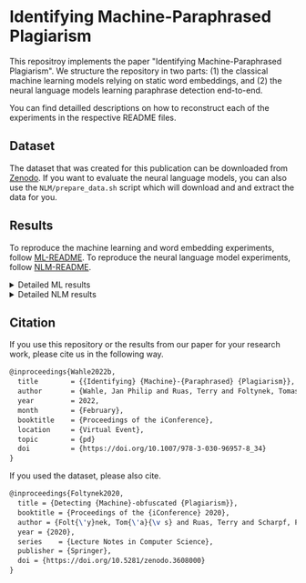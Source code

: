 # Identifying Machine-Paraphrased Plagiarism

This repositroy implements the paper "Identifying Machine-Paraphrased Plagiarism". 
We structure the repository in two parts: (1) the classical machine learning models relying on static word embeddings, and (2) the neural language models learning paraphrase detection end-to-end.

You can find detailled descriptions on how to reconstruct each of the experiments in the respective README files.

## Dataset
The dataset that was created for this publication can be downloaded from [Zenodo](https://zenodo.org/record/3608000). If you want to evaluate the neural language models, you can also use the `NLM/prepare_data.sh` script which will download and and extract the data for you.

## Results
To reproduce the machine learning and word embedding experiments, follow [ML-README](./ML/README.md).
To reproduce the neural language model experiments, follow [NLM-README](./NLM/README.md).

<details> <summary> Detailed ML results </summary>
<br/>
<h3>Spinbot</h3>

![](./spinbot-results-ml.png)

<h3>Spinnerchief-DF</h3>

![](./spinnerchief-df-results-ml.png)

<h3>Spinnerchief-IF</h3>
  
![](./spinnerchief-if-results-ml.png)

</details>
  
<details> <summary> Detailed NLM results </summary>

The checkpoints for each experiment can be found under the [huggingface models](https://huggingface.co/models). The names for our models are:

- jpelhaw/bert-base-uncased-pd
- jpelhaw/bart-base-pd
- jpelhaw/xlnet-base-cased-pd
- jpelhaw/electra-base-discriminator-pd
- jpelhaw/longformer-base-4096-pd
- jpelhaw/albert-base-uncased-pd
- jpelhaw/distilbert-base-uncased-pd
- jpelhaw/roberta-base-pd

The detailed results for each experiments are shown in the following table:

![](./all-results-neural.png)

</details>
  
## Citation
If you use this repository or the results from our paper for your research work, please cite us in the following way.

```tex
@inproceedings{Wahle2022b,
  title        = {{Identifying} {Machine}-{Paraphrased} {Plagiarism}},
  author       = {Wahle, Jan Philip and Ruas, Terry and Foltynek, Tomas and Meuschke, Norman and Gipp, Bela},
  year         = 2022,
  month        = {February},
  booktitle    = {Proceedings of the iConference},
  location     = {Virtual Event},
  topic        = {pd}
  doi          = {https://doi.org/10.1007/978-3-030-96957-8_34}
}
```

If you used the dataset, please also cite.
```tex
@inproceedings{Foltynek2020,
  title = {Detecting {Machine}-obfuscated {Plagiarism}},
  booktitle = {Proceedings of the {iConference} 2020},
  author = {Folt{\'y}nek, Tom{\'a}{\v s} and Ruas, Terry and Scharpf, Philipp and Meuschke, Norman and Schubotz, Moritz and Grosky, William and Gipp, Bela},
  year = {2020},
  series    = {Lecture Notes in Computer Science},
  publisher = {Springer},
  doi = {https://doi.org/10.5281/zenodo.3608000}
}
```
